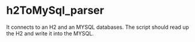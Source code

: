 # h2ToMySql_parser
It connects to an H2 and an MYSQL databases. The script should read up the H2 and write it into the MYSQL.
